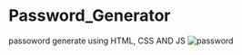 # Password_Generator
passoword generate using HTML, CSS AND JS
![password](https://user-images.githubusercontent.com/110442600/208385001-0bceef93-8b6b-4fb6-bf63-fd9aed9e817e.png)
